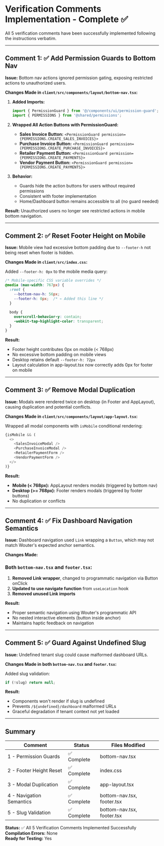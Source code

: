 # Verification Comments Implementation - Complete ✅

All 5 verification comments have been successfully implemented following the instructions verbatim.

---

## Comment 1: ✅ Add Permission Guards to Bottom Nav

**Issue:** Bottom nav actions ignored permission gating, exposing restricted actions to unauthorized users.

**Changes Made in `client/src/components/layout/bottom-nav.tsx`:**

1. **Added Imports:**
   ```typescript
   import { PermissionGuard } from '@/components/ui/permission-guard';
   import { PERMISSIONS } from '@shared/permissions';
   ```

2. **Wrapped All Action Buttons with PermissionGuard:**
   - **Sales Invoice Button:** `<PermissionGuard permission={PERMISSIONS.CREATE_SALES_INVOICES}>`
   - **Purchase Invoice Button:** `<PermissionGuard permission={PERMISSIONS.CREATE_PURCHASE_INVOICES}>`
   - **Retailer Payment Button:** `<PermissionGuard permission={PERMISSIONS.CREATE_PAYMENTS}>`
   - **Vendor Payment Button:** `<PermissionGuard permission={PERMISSIONS.CREATE_PAYMENTS}>`

3. **Behavior:**
   - Guards hide the action buttons for users without required permissions
   - Consistent with footer implementation
   - Home/Dashboard button remains accessible to all (no guard needed)

**Result:** Unauthorized users no longer see restricted actions in mobile bottom navigation.

---

## Comment 2: ✅ Reset Footer Height on Mobile

**Issue:** Mobile view had excessive bottom padding due to `--footer-h` not being reset when footer is hidden.

**Changes Made in `client/src/index.css`:**

Added `--footer-h: 0px` to the mobile media query:

```css
/* Mobile-specific CSS variable overrides */
@media (max-width: 767px) {
  :root {
    --bottom-nav-h: 56px;
    --footer-h: 0px;  /* ← Added this line */
  }
  
  body {
    overscroll-behavior-y: contain;
    -webkit-tap-highlight-color: transparent;
  }
}
```

**Result:**
- Footer height contributes 0px on mobile (< 768px)
- No excessive bottom padding on mobile views
- Desktop retains default `--footer-h: 72px`
- Layout calculation in app-layout.tsx now correctly adds 0px for footer on mobile

---

## Comment 3: ✅ Remove Modal Duplication

**Issue:** Modals were rendered twice on desktop (in Footer and AppLayout), causing duplication and potential conflicts.

**Changes Made in `client/src/components/layout/app-layout.tsx`:**

Wrapped all modal components with `isMobile` conditional rendering:

```typescript
{isMobile && (
  <>
    <SalesInvoiceModal />
    <PurchaseInvoiceModal />
    <RetailerPaymentForm />
    <VendorPaymentForm />
  </>
)}
```

**Result:**
- **Mobile (< 768px):** AppLayout renders modals (triggered by bottom nav)
- **Desktop (>= 768px):** Footer renders modals (triggered by footer buttons)
- No duplication or conflicts

---

## Comment 4: ✅ Fix Dashboard Navigation Semantics

**Issue:** Dashboard navigation used `Link` wrapping a `Button`, which may not match Wouter's expected anchor semantics.

**Changes Made:**

### Both `bottom-nav.tsx` and `footer.tsx`:

1. **Removed Link wrapper**, changed to programmatic navigation via Button onClick
2. **Updated to use navigate function** from `useLocation` hook
3. **Removed unused Link imports**

**Result:**
- Proper semantic navigation using Wouter's programmatic API
- No nested interactive elements (button inside anchor)
- Maintains haptic feedback on navigation

---

## Comment 5: ✅ Guard Against Undefined Slug

**Issue:** Undefined tenant slug could cause malformed dashboard URLs.

**Changes Made in both `bottom-nav.tsx` and `footer.tsx`:**

Added slug validation:

```typescript
if (!slug) return null;
```

**Result:**
- Components won't render if slug is undefined
- Prevents `/${undefined}/dashboard` malformed URLs
- Graceful degradation if tenant context not yet loaded

---

## Summary

| Comment | Status | Files Modified |
|---------|--------|---------------|
| 1 - Permission Guards | ✅ Complete | bottom-nav.tsx |
| 2 - Footer Height Reset | ✅ Complete | index.css |
| 3 - Modal Duplication | ✅ Complete | app-layout.tsx |
| 4 - Navigation Semantics | ✅ Complete | bottom-nav.tsx, footer.tsx |
| 5 - Slug Validation | ✅ Complete | bottom-nav.tsx, footer.tsx |

**Status:** ✅ All 5 Verification Comments Implemented Successfully  
**Compilation Errors:** None  
**Ready for Testing:** Yes
